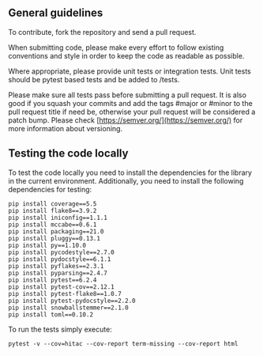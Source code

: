 ## General guidelines

To contribute, fork the repository and send a pull request.

When submitting code, please make every effort to follow existing conventions and style in order to keep the code as readable as possible.

Where appropriate, please provide unit tests or integration tests. Unit tests should be pytest based tests and be added to <project>/tests.

Please make sure all tests pass before submitting a pull request. It is also good if you squash your commits and add the tags #major or #minor to the pull request title if need be, otherwise your pull request will be considered a patch bump. Please check [https://semver.org/](https://semver.org/) for more information about versioning.

## Testing the code locally

To test the code locally you need to install the dependencies for the library in the current environment. Additionally, you need to install the following dependencies for testing:

```
pip install coverage==5.5
pip install flake8==3.9.2
pip install iniconfig==1.1.1
pip install mccabe==0.6.1
pip install packaging==21.0
pip install pluggy==0.13.1
pip install py==1.10.0
pip install pycodestyle==2.7.0
pip install pydocstyle==6.1.1
pip install pyflakes==2.3.1
pip install pyparsing==2.4.7
pip install pytest==6.2.4
pip install pytest-cov==2.12.1
pip install pytest-flake8==1.0.7
pip install pytest-pydocstyle==2.2.0
pip install snowballstemmer==2.1.0
pip install toml==0.10.2
```

To run the tests simply execute:

```
pytest -v --cov=hitac --cov-report term-missing --cov-report html
```
